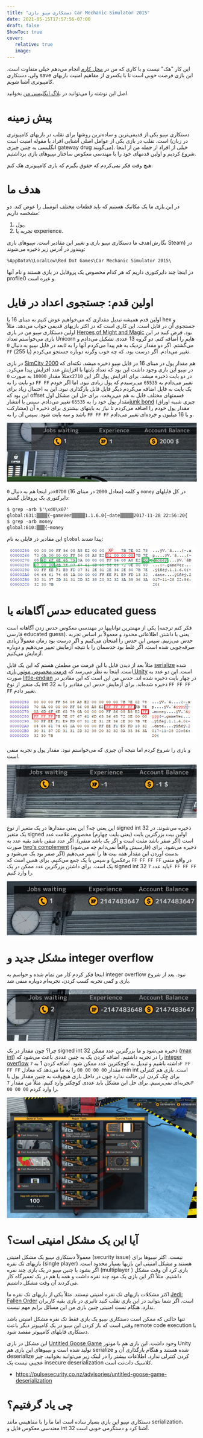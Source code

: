 ```yaml
---
title: "دستکاری سِیو بازی Car Mechanic Simulator 2015"
date: 2021-05-15T17:57:56-07:00
draft: false
ShowToc: true
cover:
   relative: true
   image: 
---
```


این کار "هک" نیست و با کاری که من در [محل کارم][ea-security] انجام می‌دهم خیلی
متفاوت است. ولی، دستکاری save این بازی فرصت خوبی است تا با یکسری از مفاهیم امنیت
بازیهای کامپیوتری آشنا شویم.

[ea-security]: https://www.ea.com/security

اصل این نوشته را می‌توانید در [بلاگ انگلیسی من][english-version] بخوانید.

[english-version]: https://parsiya.net/blog/2017-11-29-hacking-car-mechanic-simulator-2015/

# پیش زمینه
دستکاری سِیو یکی از قدیمی‌ترین و ساده‌ترین روشها برای تقلب در بازیهای کامپیوتری
است. تقلب در بازی یکی از عوامل اصلی آشنایی افراد با مقوله امنیت است (در زبان
انگلیسی به چنین چیزی gateway drug می‌گویند). خیلی از افراد از جمله من از اینجا
شروع کردیم و اولین قدمهای خود را با مهندسی معکوس ساختار سِیوهای بازی برداشتیم.

هیچ وقت فکر نمی‌کردم که حقوق بگیرم که بازی کامپیوتری هک کنم.

# هدف ما
در [این بازی][steam-link] ما یک مکانیک هستیم که باید قطعات مختلف اتومبیل را عوض کند. دو مشخصه داریم:

1. پول.
2. تجربه یا experience.

[steam-link]: https://store.steampowered.com/app/320300/Car_Mechanic_Simulator_2015/

هدف ما دستکاری سِیو بازی و تغییر این مقادیر است. سِیوهای بازی(نگارش Steam) در ویندوز در آدرس زیر ذخیره می‌شوند:

```
%AppData%\LocalLow\Red Dot Games\Car Mechanic Simulator 2015\
```

در اینجا چند دایرکتوری داریم که هر کدام مخصوص یک پروفایل در بازی هستند و نام آنها profile0 و غیره است.

# اولین قدم: جستجوی اعداد در فایل
اولین قدم همیشه تبدیل مقداری که می‌خواهیم عوض کنیم به مبنای 16 یا hex و جستجوی
آن در فایل است. این کاری است که در اکثر بازیهای قدیمی جواب می‌دهد. مثلاً اولین
دستکاری سِیو من در بازی [Heroes of Might and Magic][hmm-gog-link] بود. فرض کنید
در این بازی می‌خواستم تعداد Unicorn هایم را اضافه کنم. دو گروه 13 عددی تشکیل
می‌دادم و بعد در فایل سِیو به دنبال `0D` می‌گشتم. اگر دو مقدار نزدیک به هم پیدا
می‌کردم آنها را به `FF` (یا 255) تغییر می‌دادم. اگر درست بود، که چه خوب وگرنه
دوباره جستجو می‌کردم.

[hmm-gog-link]: https://www.gog.com/game/heroes_of_might_and_magic

در بازی [SimCity 2000][simcity-origin-link] هم مقدار پول در مبنای 16 در فایل
سِیو ذخیره میشد. نکته‌ای که در سِیو این بازی وجود داشت این بود که تعداد بایتها
با افزایش عدد افزایش پیدا می‌کرد. مثلاً مقدار `10000` به صورت `0x2710` در دو بایت
ذخیره میشد. برای افزایش پول اگر این دو بایت را به `FF FF` تغییر می‌دادم به `65535`
می‌رسیدم که پول زیادی نبود. اما اگر خودم یک بایت به فایل اضافه می‌کردم دیگر فایل
قابل بارگذاری نبود. این به احتمال زیاد برای این بود که offset قسمتهای مختلف فایل
به هم می‌ریخت. برای حل این مشکل اول مقدار پول خود را به `65535` تغییر می‌دادم. سپس
با انتشار[junk bond][simcity-junkbond-link] (چیزی شبیه اوراق مشارکت) مقدار پول خودم را اضافه می‌کردم تا
نیاز به بایتهای بیشتری برای ذخیره آن باشد و سه بایت شود. سپس آن را به `FF FF FF` و
یا 16 میلیون و خرده‌ای تغییر می‌دادم.

[simcity-origin-link]: https://www.origin.com/can/en-us/store/simcity/simcity-2000
[simcity-junkbond-link]: https://simcity.fandom.com/wiki/Loan#SimCity_2000

![مقدار پول و تجربه من در ابتدا](01-starting.jpg)

در اینجا هم به دنبال `0x07D0` (معادل `2000` در مبنای 16) و کلمه `money` در کل
فایلهای دایرکتوری یک پروفایل گشتم:

```
$ grep -arb $'\xd0\x07'
global:631:▒▒▒▒{~gameVer▒▒▒▒▒1.1.6.0{~date▒▒▒▒▒2017-11-28 22:56:20{
$ grep -arb money
global:610:▒▒▒{~money
```

این مقادیر در فایلی به نام `global` پیدا شدند:

![تجربه و پول در فایل global](02-inside-global.png)

# حدس آگاهانه یا educated guess
یکی از مهمترین تواناییها در مهندسی معکوس حدس زدن آگاهانه است (فکر کنم ترجمه
فارسی educated guess). یعنی با داشتن اطلاعاتی محدود و معمولاً بر اساس تجربه
حدس می‌زنیم. سپس این حدس را امتحان می‌کنیم و اگر درست بود زمان معمولاً زیادی
صرفه‌جویی شده است. اگر غلط بود حدسمان را با نتیجه آزمایش تغییر می‌دهیم و دوباره
آزمایش می‌کنیم.

مثلاً بعد از دیدن فایل با این فرمت من مطمئن هستم که این یک فایلِ [serialize][serialize-wikipedia] شده
است. اینجا به نظر می‌رسد که [فرمت مخصوص موتور بازی Unity][unity-serialization-format] است. این دو عدد به صورت
[little-endian][little-endian-wikipedia] در چهار بایت ذخیره شده اند. حدس من این است که این مقادیر در یک
متغیر از نوع int 32 ذخیره شده‌اند. برای آزمایش حدس این مقادیر را به `FF FF FF FF`
تغییر دادم.

[serialize-wikipedia]: https://en.wikipedia.org/wiki/Serialization
[unity-serialization-format]: https://github.com/ata4/disunity/wiki/Serialized-file-format
[little-endian-wikipedia]: https://en.wikipedia.org/wiki/Endianness#Example

![](03-global-edited.png)

و بازی را شروع کردم اما نتیجه آن چیزی که می‌خواستم نبود. مقدار پول و تجربه منفی است.

![](04-after-edit1.jpg)

این یعنی چه؟ این یعنی مقدارها در یک متغیر از نوع signed int 32 ذخیره می‌شوند. در
یک متغیر signed اولین بیت بزرگترین بایت (یعنی بایت چهارم) مخصوص علامت عدد است
(اگر صفر باشد مثبت است و اگر یک باشد منفی). اگر عدد منفی باشد بقیه عدد به صورت
[two's complement][twos-complement-wikipedia] (فارسیش واقعاً نمی‌دانم چه می‌شود)
ذخیره می‌شود. برای بدست آوردن این مقدار همه بیت ها را تغییر می‌دهیم (اگر صفر بود
یک می‌شود و برعکس) و سپس با یک جمع می‌کنیم. برای همین است که `FF FF FF FF` در
واقع منفی یک است. برای داشتن بزرگترین عدد ممکن در یک signed int 32 باید عدد `7F
FF FF FF` را وارد کنیم.

[twos-complement-wikipedia]: https://en.wikipedia.org/wiki/Two%27s_complement

![](06-much-experience.jpg)

# مشکل جدید و integer overflow
اینجا فکر کردم کار من تمام شده و حواسم به integer overflow نبود. بعد از شروع بازی و کمی تجربه کسب کردن، تجربه‌ام دوباره منفی شد.

![](07-int32-underflow.jpg)

چرا؟ چون مقدار در یک signed int 32 ذخیره می‌شود و ما بزرگترین عدد ممکن ([max
int][max-int-wikipedia]) را در تجربه داشتیم. اضافه کردن یک به چنین عددی باعث
می‌شود که [integer overflow][integer-overflow-wikipedia] داشته باشیم و تبدیل به
کوچکترین عدد ممکن شود. اضافه کردن 1 به `7F FF FF FF` مقدار `00 00 00 80` را به ما
می‌دهد که معادل min int است. بازی هم کنترلی برای چِک کردن این حالت ندارد چون در
داخل بازی هیچ‌وقت به چنین مقدار پول یا تجربه‌ای نمی‌رسیم. برای حل این مشکل باید
عددی کوچکتر وارد کنیم. مثلاً من مقدار `7F 00 00 00` را وارد کردم.

[max-int-wikipedia]: https://en.wikipedia.org/wiki/2,147,483,647
[integer-overflow-wikipedia]: https://en.wikipedia.org/wiki/Integer_overflow

![](08-monies.jpg)

# آیا این یک مشکل امنیتی است؟
معمولاً دستکاری سِیو یک مشکل امنیتی (security issue) نیست. اکثر سِیوها برای
بازیهای تک نفره (single player) هستند و مشکل امنیتی این بازیها بسیار محدود است.
اگر بشود با چنین سِیو در یک بازی چند نفره (multiplayer ) بازی کرد آن وقت مشکل
داشتیم. مثلاً اگر این بازی یک مود چند نفره داشت و همه با هم در یک تعمیرگاه کار
می‌کردند آن وقت مشکل داشتیم.

اکثر مشکلات بازیهای تک نفره امنیتی نیستند. مثلاً یکی از بازیهای تک نفره ما
[Jedi: Fallen Order][jedi-fallen-order] است. اگر شما بتوانید در این بازی تقلب
کنید تاثیری در بازی بقیه کاربران ندارد. هنگام تست امنیتی چنین بازی من این مسائل
برایم مهم نیست.

[jedi-fallen-order]: https://www.ea.com/games/starwars/jedi-fallen-order

تنها حالتی که ممکن است دستکاری سِیو یک بازی فقط تک نفره مشکل امنیتی باشد وقتی
است که باز کردن این سِیو در یک کامپیوتر دیگر باعث remote code execution یا
دستکاری فایلهای کامپیوتر مقصد شود.

این مشکل در بازی [Untitled Goose Game][goose-game] وجود داشت. این بازی هم با
موتور Unity تولید شده است و سِیوهای این بازی هم serialize شده هستند و هنگام
بارگذاری آن و deserialize کردن کنترلی ندارد. اطلاعات بیشتر را در لینک زیر
می‌توانید بخوانید. چیز عجیبی نیست یک insecure deserialization کلاسیک  دات‌نت
است.

* https://pulsesecurity.co.nz/advisories/untitled-goose-game-deserialization

[goose-game]: https://goose.game/

# چی یاد گرفتیم؟
دستکاری سِیو این بازی بسیار ساده است اما ما را با مفاهیمی مانند serialization،
معندسی معکوس فایل و int 32 آشنا کرد و دستگرمی خوبی است.
